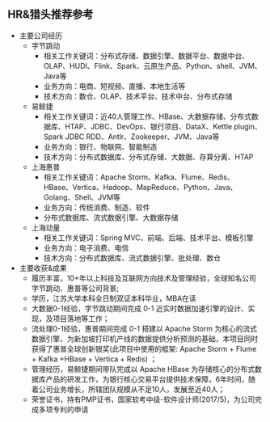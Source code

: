 ## HR&猎头推荐参考  
* 主要公司经历  
  * 字节跳动
    * 相关工作关键词：分布式存储、数据引擎、数据平台、数据中台、OLAP、HUDI、Flink、Spark、云原生产品、Python、shell、JVM、Java等
    * 业务方向：电商、短视频、直播、本地生活等
    * 技术方向：数仓、OLAP、技术平台、技术中台、分布式存储
  * 易鲸捷
    * 相关工作关键词：近40人管理工作、HBase、大数据存储、分布式数据库、HTAP、JDBC、DevOps、银行项目、DataX、Kettle plugin、Spark JDBC RDD、Antlr、Zookeeper、JVM、Java等
    * 业务方向：银行、物联网、智能制造
    * 技术方向：分布式数据库、分布式存储、大数据、存算分离、HTAP
  * 上海惠普
    * 相关工作关键词：Apache Storm、Kafka、Flume、Redis、HBase、Vertica、Hadoop、MapReduce、Python、Java、Golang、Shell、JVM等
    * 业务方向：传统消费、制造、软件
    * 分布式数据库、流式数据引擎、大数据存储
  * 上海动量
    * 相关工作关键词：Spring MVC、前端、后端、技术平台、模板引擎
    * 业务方向：电子消费、电信
    * 技术方向：分布式数据库、流式数据引擎、批处理、数仓
* 主要收获&成果       
  * 履历丰富，10+年以上科技及互联网方向技术及管理经验，全球知名公司字节跳动、惠普等公司背景;  
  * 学历，江苏大学本科全日制双证本科毕业，MBA在读
  * 大数据0-1经验，字节跳动期间完成 0-1 近实时数据加速引擎的设计、实现，及项目落地等工作；
  * 流处理0-1经验，惠普期间完成 0-1 搭建以 Apache Storm 为核心的流式数据引擎，为新加坡打印机产线的数据提供分析预测的基础，本项目同时获得了惠普全球创新银奖(此项目中使用的框架: Apache Storm + Flume + Kafka 
+HBase + Vertica + Redis) ；
  * 管理经历，易鲸捷期间带队完成以 Apache HBase 为存储核心的分布式数据库产品的研发工作，为银行核心交易平台提供技术保障，6年时间，随着公司业务增长，所辖团队规模从不足10人，发展至近40人；
  * 荣誉证书，持有PMP证书，国家软考中级-软件设计师(2017/5)，为公司完成多项专利的申请
